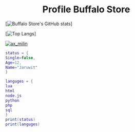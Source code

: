 <h1 align="center">Profile Buffalo Store</h1>

[![Buffalo Store's GitHub stats](https://github-readme-stats.vercel.app/api?username=JJTChannel&show_icons=true&theme=transparent)]

[![Top Langs](https://github-readme-stats.vercel.app/api/top-langs/?username=JJTChannel&langs_count=8&theme=transparent)]

[![ax_milin](https://discord.c99.nl/widget/theme-1/750677078986195003.png)]([https://discord.c99.nl/widget/theme-1/750677078986195003.png](https://discord.c99.nl/widget/theme-1/750677078986195003.png))

```lua
status = {
Single=false,
Age=12,
Name="Jaruwit"
}

languges = {
lua
html
node.js
python
php
sql
}
print(status)
print(languges)
```

